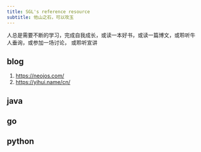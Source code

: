```yaml
---
title: SGL's reference resource
subtitle: 他山之石，可以攻玉
---
```

人总是需要不断的学习，完成自我成长，或读一本好书，或读一篇博文，或聆听牛人垂询，或参加一场讨论，
或聆听宣讲

blog
----
1. https://neojos.com/
2. https://yihui.name/cn/


java
----


go
-----


python
------